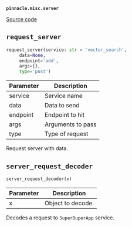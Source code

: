 **`pinnacle.misc.server`** 

[Source code](https://github.com/pinnacle/pinnacle/blob/main/pinnacle/misc/server.py)

## `request_server` 

```python
request_server(service: str = 'vector_search',
     data=None,
     endpoint='add',
     args={},
     type='post')
```
| Parameter | Description |
|-----------|-------------|
| service | Service name |
| data | Data to send |
| endpoint | Endpoint to hit |
| args | Arguments to pass |
| type | Type of request |

Request server with data.

## `server_request_decoder` 

```python
server_request_decoder(x)
```
| Parameter | Description |
|-----------|-------------|
| x | Object to decode. |

Decodes a request to `SuperDuperApp` service.

